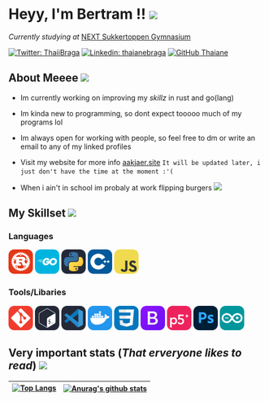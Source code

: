 # Heyy, I'm **Bertram** !!  <img src="https://media.giphy.com/media/L2fhrK3Jpual0S9SLE/giphy.gif" width="95">
_Currently studying at_ [NEXT Sukkertoppen Gymnasium](https://nextkbh.dk/gymnasier/sukkertoppen-gymnasium/)

[![Twitter: ThaiiBraga](https://img.shields.io/twitter/follow/BertramAakjaer?style=social)](https://twitter.com/BertramAakjaer)
[![Linkedin: thaianebraga](https://img.shields.io/badge/-Bertram_Aakjær-blue?style=flat-square&logo=Linkedin&logoColor=white&link=https://www.linkedin.com/in/bertram-aakjær/)](https://www.linkedin.com/in/bertram-aakj%C3%A6r/)
[![GitHub Thaiane](https://img.shields.io/github/followers/BertramAakjaer?label=follow&style=social)](https://github.com/BertramAakjaer)



About Meeee <img src="https://media.giphy.com/media/Xew5sq77hJ3k2OCdZL/giphy.gif" width="35">
---

- Im currently working on improving my _skillz_ in rust and go(lang)

- Im kinda new to programming, so dont expect tooooo much of my programs lol

- Im always open for working with people, so feel free to dm or write an email to any of my linked profiles

- Visit my website for more info [aakjaer.site](https://www.aakjaer.site) `It will be updated later, i just don't have the time at the moment :'(`

- When i ain't in school im probaly at work flipping burgers <img src="https://media.giphy.com/media/2ysK0aTLbiQ92/giphy.gif" width="15">



My Skillset <img src="https://media.giphy.com/media/FCxH5v877DYFPQLHO5/giphy.gif" width="50">
---
### **Languages**
<img src="./icons/rust.svg" width="48">
<img src="./icons/golang.svg" width="48">
<img src="./icons/python-Dark.svg" width="48">
<img src="./icons/CPP.svg" width="48">
<img src="./icons/javaScript.svg" width="48">

### **Tools/Libaries**
<img src="./icons/git.svg" width="48">
<img src="./icons/bash-Dark.svg" width="48">
<img src="./icons/vscode-Dark.svg" width="48">
<img src="./icons/docker.svg" width="48">
<img src="./icons/css.svg" width="48">
<img src="./icons/bootstrap.svg" width="48">
<img src="./icons/p5js.svg" width="48">
<img src="./icons/photoshop.svg" width="48">
<img src="./icons/arduino.svg" width="48">



Very important stats (_That erveryone likes to read_) <img src="https://media.giphy.com/media/uhWLu2lsU0rfLiwYlI/giphy.gif" width="35">
---

| [![Top Langs](https://github-readme-stats.vercel.app/api/top-langs/?username=BertramAakjaer&layout=donut-vertical)](https://github.com/anuraghazra/github-readme-stats) | <a href="https://github.com/anuraghazra/github-readme-stats"><img align="center" src="https://github-readme-stats.vercel.app/api?username=BertramAakjaer&show_icons=true&include_all_commits=true&theme=buefy&hide_border=true" alt="Anurag's github stats" /></a> |
| ------------- | ------------- |